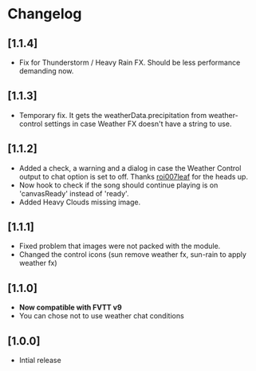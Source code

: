 # Changelog

## [1.1.4]
- Fix for Thunderstorm / Heavy Rain FX. Should be less performance demanding now.

## [1.1.3]
- Temporary fix. It gets the weatherData.precipitation from weather-control settings in case Weather FX doesn't have a string to use.

## [1.1.2]
- Added a check, a warning and a dialog in case the Weather Control output to chat option is set to off. Thanks [roi007leaf](https://github.com/roi007leaf) for the heads up.
- Now hook to check if the song should continue playing is on 'canvasReady' instead of 'ready'.
- Added Heavy Clouds missing image.

## [1.1.1]
- Fixed problem that images were not packed with the module.
- Changed the control icons (sun remove weather fx, sun-rain to apply weather fx)

## [1.1.0]
- **Now compatible with FVTT v9**
- You can chose not to use weather chat conditions
  
## [1.0.0]
- Intial release